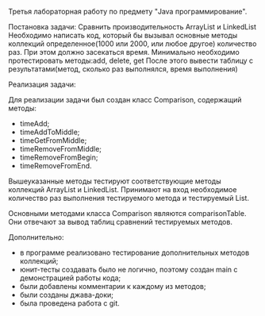 Третья лабораторная работу по предмету "Java программирование".

Постановка задачи: Сравнить производительность ArrayList и LinkedList
Необходимо написать код, который бы вызывал основные методы коллекций определенное(1000 или 2000, или любое другое) количество раз. При этом должно засекаться время.
Минимально необходимо протестировать методы:add, delete, get
После этого вывести таблицу с результатами(метод, сколько раз выполнялся, время выполнения)

Реализация задачи:

Для реализации задачи был создан класс Comparison, содержащий методы:

- timeAdd;
- timeAddToMiddle;
- timeGetFromMiddle;
- timeRemoveFromMiddle;
- timeRemoveFromBegin;
- timeRemoveFromEnd.

Вышеуказанные методы тестируют соответствующие методы коллекций ArrayList и LinkedList. 
Принимают на вход необходимое количество раз выполнения тестируемого метода и тестируемый List.

Основными методами класса Comparison являются comparisonTable. Они отвечают за вывод таблиц сравнений тестируемых методов.

Дополнительно:

- в программе реализовано тестирование дополнительных методов коллекций;
- юнит-тесты создавать было не логично, поэтому создан main с демонстрацией работы кода;
- были добавлены комментарии к каждому из методов;
- были созданы джава-доки;
- была проведена работа с git.
